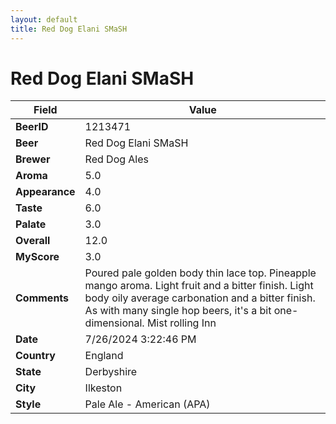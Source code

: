 ```yaml
---
layout: default
title: Red Dog Elani SMaSH
---
```


# Red Dog Elani SMaSH

| Field         | Value     |
|---------------|-----------|
| **BeerID** | 1213471 |
| **Beer** | Red Dog Elani SMaSH |
| **Brewer** | Red Dog Ales |
| **Aroma** | 5.0 |
| **Appearance** | 4.0 |
| **Taste** | 6.0 |
| **Palate** | 3.0 |
| **Overall** | 12.0 |
| **MyScore** | 3.0 |
| **Comments** | Poured pale golden body thin lace top.  Pineapple mango aroma. Light fruit and a bitter finish.  Light body oily average carbonation and a bitter finish.  As with many single hop beers, it's a bit one-dimensional. Mist rolling Inn |
| **Date** | 7/26/2024 3:22:46 PM |
| **Country** | England |
| **State** | Derbyshire |
| **City** | Ilkeston |
| **Style** | Pale Ale - American (APA) |
